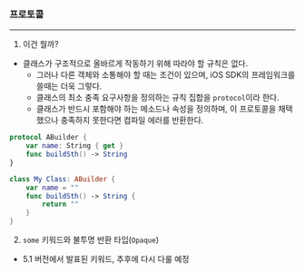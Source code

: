 ### 프로토콜
---

1. 이건 뭘까?
- 클래스가 구조적으로 올바르게 작동하기 위해 따라야 할 규칙은 없다.
    + 그러나 다른 객체와 소통해야 할 때는 조건이 있으며, iOS SDK의 프레임워크를 쓸때는 더욱 그렇다.
    + 클래스의 최소 충족 요구사항을 정의하는 규칙 집합을 `protocol`이라 한다.
    + 클래스가 반드시 포함해야 하는 메소드나 속성을 정의하며, 이 프로토콜을 채택했으나 충족하지 못한다면 컴파일 에러를 반환한다.
```swift
protocol ABuilder {
    var name: String { get }
    func buildSth() -> String
}

class My Class: ABuilder {
    var name = ""
    func buildSth() -> String {
        return ""
    }
}
```

2. `some` 키워드와 불투명 반환 타입(`Opaque`)
- 5.1 버전에서 발표된 키워드, 추후에 다시 다룰 예정